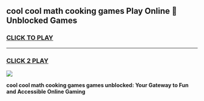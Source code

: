 
## cool cool math cooking games Play Online 👋 Unblocked Games
<h3>
<a href="https://news.freeplayer.one?title=cool_cool_math_cooking_games&ref=17CMG">CLICK TO PLAY</a></h3>
<hr>

<h3>
<a href="https://news.freeplayer.one?title=cool_cool_math_cooking_games&ref=17CMG">CLICK 2 PLAY</a>
  
</h3>

<a href="https://news.freeplayer.one?title=cool_cool_math_cooking_games&ref=17CMG/"><img src="https://clearcache.store/games.png"></a>


**cool cool math cooking games games unblocked: Your Gateway to Fun and Accessible Online Gaming**
